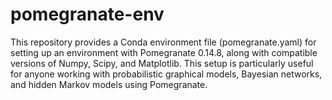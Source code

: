 # pomegranate-env
This repository provides a Conda environment file (pomegranate.yaml) for setting up an environment with Pomegranate 0.14.8, along with compatible versions of Numpy, Scipy, and Matplotlib.  This setup is particularly useful for anyone working with probabilistic graphical models, Bayesian networks, and hidden Markov models using Pomegranate.
